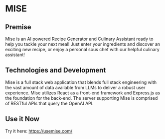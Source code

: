 # MISE

## Premise

Mise is an AI powered Recipe Generator and Culinary Assistant ready to help you tackle your next meal! Just enter your ingredients and discover an exciting new recipe, or enjoy a personal sous chef with our helpful culinary assistant! 

## Technologies and Development

Mise is a full stack web application that blends full stack engineering with the vast amount of data available from LLMs to deliver a robust user experience.
Mise utilizes React as a front-end framework and Express.js as the foundation for the back-end. 
The server supporting Mise is comprised of RESTful APIs that query the OpenAI API.

## Use it Now
 Try it here: https://usemise.com/


 <a href="https://usemise.com/" target="_blank">
<!--  <img src="https://github.com/dougbostick/recipeGPT/assets/95255667/b684046d-5e30-4289-96c3-9418876585fc" /> -->
 </a>
